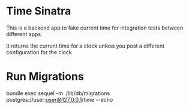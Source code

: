 # Time Sinatra
This is a backend app to fake current time for integration tests between different apps.

It returns the current time for a clock unless you post a different configuration for the clock

# Run Migrations
bundle exec sequel -m ./lib/db/migrations postgres://user:user@127.0.0.1/time --echo



